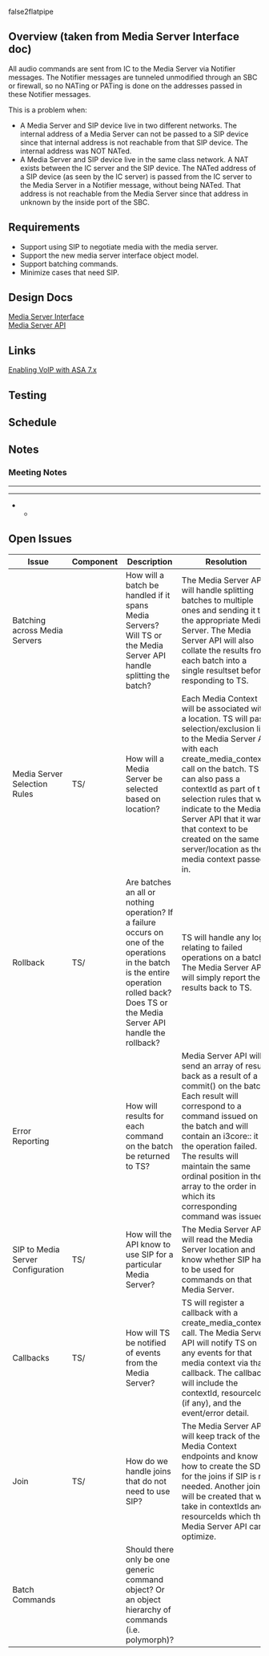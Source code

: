 false2flatpipe  
  
## Overview (taken from Media Server Interface doc)

All audio commands are sent from IC to the Media Server via Notifier messages. The Notifier messages are tunneled unmodified through an SBC or firewall, so no NATing or PATing is done on the addresses passed in these Notifier messages.

This is a problem when:

  * A Media Server and SIP device live in two different networks. The internal address of a Media Server can not be passed to a SIP device since that internal address is not reachable from that SIP device. The internal address was NOT NATed.
  * A Media Server and SIP device live in the same class network. A NAT exists between the IC server and the SIP device. The NATed address of a SIP device (as seen by the IC server) is passed from the IC server to the Media Server in a Notifier message, without being NATed. That address is not reachable from the Media Server since that address in unknown by the inside port of the SBC.



## Requirements

  * Support using SIP to negotiate media with the media server.
  * Support the new media server interface object model.
  * Support batching commands.
  * Minimize cases that need SIP.



## Design Docs

[Media Server Interface](http://perforce:8080/depot/systest/EIC/main/products/eic/resources/mediaserver/docs/MediaServerInterface.doc)  
[Media Server API](http://perforce:8080/depot/systest/EIC/main/products/eic/resources/mediaserver/docs/MediaServerAPI.pdf)  
  


## Links

[Enabling VoIP with ASA 7.x](http://www.cisco.com/en/US/products/ps6120/products_configuration_example09186a008081042c.shtml)

## Testing

  


## Schedule

## Notes

### Meeting Notes

  *   *   *   *   * 


  *   *   *   *   * 


  *   * 


## Open Issues

Issue| Component| Description| Resolution| Open/Close  
---|---|---|---|---  
Batching across Media Servers| | How will a batch be handled if it spans Media Servers? Will TS or the Media Server API handle splitting the batch?| The Media Server API will handle splitting batches to multiple ones and sending it to the appropriate Media Server. The Media Server API will also collate the results from each batch into a single resultset before responding to TS.|    
Media Server Selection Rules| TS/| How will a Media Server be selected based on location?| Each Media Context will be associated with a location. TS will pass selection/exclusion list to the Media Server API with each create_media_context() call on the batch. TS can also pass a contextId as part of the selection rules that will indicate to the Media Server API that it wants that context to be created on the same server/location as the media context passed in.|    
Rollback| TS/| Are batches an all or nothing operation? If a failure occurs on one of the operations in the batch is the entire operation rolled back? Does TS or the Media Server API handle the rollback?| TS will handle any logic relating to failed operations on a batch. The Media Server API will simply report the results back to TS.|    
Error Reporting| | How will results for each command on the batch be returned to TS?| Media Server API will send an array of results back as a result of a commit() on the batch. Each result will correspond to a command issued on the batch and will contain an i3core:: it the operation failed. The results will maintain the same ordinal position in the array to the order in which its corresponding command was issued.|    
SIP to Media Server Configuration| TS/| How will the API know to use SIP for a particular Media Server?| The Media Server API will read the Media Server location and know whether SIP has to be used for commands on that Media Server.|    
Callbacks| TS/| How will TS be notified of events from the Media Server?| TS will register a callback with a create_media_context() call. The Media Server API will notify TS on any events for that media context via that callback. The callback will include the contextId, resourceId (if any), and the event/error detail.|    
Join| TS/| How do we handle joins that do not need to use SIP?| The Media Server API will keep track of the Media Context endpoints and know how to create the SDP for the joins if SIP is not needed. Another join() will be created that will take in contextIds and resourceIds which the Media Server API can optimize.|    
Batch Commands| | Should there only be one generic command object? Or an object hierarchy of commands (i.e. polymorph)?|  |  

